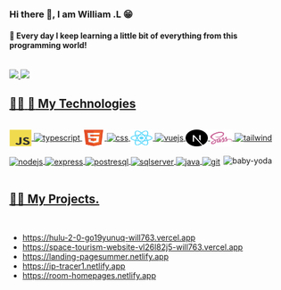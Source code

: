 ### Hi there 👋, I am William .L 😁

#### 🌱 Every day I keep learning a little bit of everything from this programming world!
<br>

 <div>
  <a href="https://github.com/will763">
  <img height="180em" src="https://github-readme-stats.vercel.app/api?username=will763&show_icons=true&theme=dracula&include_all_commits=true&count_private=true"/>
  <img height="180em" src="https://github-readme-stats.vercel.app/api/top-langs/?username=will763&layout=compact&langs_count=7&theme=dracula"/>
</div>
 
 ## :man_technologist: :rocket: My Technologies
  <div style="display: inline_block"><br>
  <img align="center" alt="javascript"  height="30" width="40" src="https://github.com/devicons/devicon/blob/master/icons/javascript/javascript-original.svg">
  <img align="center" alt="typescript"  height="30" width="40" src="https://cdn.jsdelivr.net/gh/devicons/devicon/icons/typescript/typescript-original.svg" />
  <img align="center" alt="html"  height="30" width="40" src="https://github.com/devicons/devicon/blob/master/icons/html5/html5-original.svg">
  <img align="center" alt="css"  height="30" width="40" src="https://cdn.jsdelivr.net/gh/devicons/devicon/icons/css3/css3-original.svg" />
  <img align="center" alt="reactjs"  height="30" width="40" src="https://raw.githubusercontent.com/devicons/devicon/master/icons/react/react-original.svg"> 
  <img align="center" alt="vuejs"  height="30" width="40" src="https://cdn.jsdelivr.net/gh/devicons/devicon/icons/vuejs/vuejs-original.svg" />
  <img align="center" alt="nextjs"  height="30" width="40" src="https://github.com/devicons/devicon/blob/master/icons/nextjs/nextjs-original.svg">
  <img align="center" alt="sass"  height="30" width="40" src="https://github.com/devicons/devicon/blob/master/icons/sass/sass-original.svg">
  <img align="center" alt="tailwind"  height="30" width="40" src="https://cdn.jsdelivr.net/gh/devicons/devicon/icons/tailwindcss/tailwindcss-plain.svg" />
   <br>
   <br>
   <img align="center" alt="nodejs"  height="30" width="40" src="https://cdn.jsdelivr.net/gh/devicons/devicon/icons/nodejs/nodejs-original.svg" />
   <img align="center" alt="express"  height="30" width="40" src="https://cdn.jsdelivr.net/gh/devicons/devicon/icons/express/express-original.svg" />
   <img align="center" alt="postresql"  height="30" width="40" src="https://cdn.jsdelivr.net/gh/devicons/devicon/icons/postgresql/postgresql-original.svg" />
   <img align="center" alt="sqlserver"  height="30" width="40" src="https://cdn.jsdelivr.net/gh/devicons/devicon/icons/microsoftsqlserver/microsoftsqlserver-plain.svg" />
   <img align="center" alt="java"  height="30" width="40" src="https://cdn.jsdelivr.net/gh/devicons/devicon/icons/java/java-original.svg" />
   <img align="center" alt="git"  height="30" width="40" src="https://cdn.jsdelivr.net/gh/devicons/devicon/icons/git/git-original.svg" />

   
  <img align="right" alt="baby-yoda" height="120" width="120" src="https://tenor.com/view/baby-yoda-so-cute-the-mandalorian-hello-hi-gif-16772776.gif">  
</div>
 <br>

  ## 👨‍💻 My Projects.
   <br>
 
 - https://hulu-2-0-go19yunuq-will763.vercel.app
 - https://space-tourism-website-vl26l82j5-will763.vercel.app
 - https://landing-pagesummer.netlify.app
 - https://ip-tracer1.netlify.app
 - https://room-homepages.netlify.app
